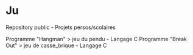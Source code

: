 # Ju
Repository public - Projets persos/scolaires

Programme "Hangman" > jeu du pendu - Langage C
Programme "Break Out" > jeu de casse_brique - Langage C
